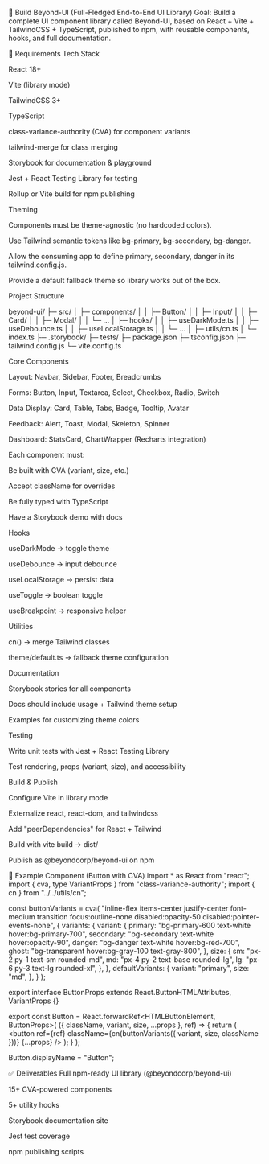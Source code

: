 📝 Build Beyond-UI (Full-Fledged End-to-End UI Library)
Goal:
 Build a complete UI component library called Beyond-UI, based on React + Vite + TailwindCSS + TypeScript, published to npm, with reusable components, hooks, and full documentation.

🔧 Requirements
Tech Stack


React 18+


Vite (library mode)


TailwindCSS 3+


TypeScript


class-variance-authority (CVA) for component variants


tailwind-merge for class merging


Storybook for documentation & playground


Jest + React Testing Library for testing


Rollup or Vite build for npm publishing


Theming


Components must be theme-agnostic (no hardcoded colors).


Use Tailwind semantic tokens like bg-primary, bg-secondary, bg-danger.


Allow the consuming app to define primary, secondary, danger in its tailwind.config.js.


Provide a default fallback theme so library works out of the box.


Project Structure

 beyond-ui/
├─ src/
│   ├─ components/
│   │   ├─ Button/
│   │   ├─ Input/
│   │   ├─ Card/
│   │   ├─ Modal/
│   │   └─ ...
│   ├─ hooks/
│   │   ├─ useDarkMode.ts
│   │   ├─ useDebounce.ts
│   │   ├─ useLocalStorage.ts
│   │   └─ ...
│   ├─ utils/cn.ts
│   └─ index.ts
├─ .storybook/
├─ tests/
├─ package.json
├─ tsconfig.json
├─ tailwind.config.js
└─ vite.config.ts


Core Components


Layout: Navbar, Sidebar, Footer, Breadcrumbs


Forms: Button, Input, Textarea, Select, Checkbox, Radio, Switch


Data Display: Card, Table, Tabs, Badge, Tooltip, Avatar


Feedback: Alert, Toast, Modal, Skeleton, Spinner


Dashboard: StatsCard, ChartWrapper (Recharts integration)


Each component must:


Be built with CVA (variant, size, etc.)


Accept className for overrides


Be fully typed with TypeScript


Have a Storybook demo with docs


Hooks


useDarkMode → toggle theme


useDebounce → input debounce


useLocalStorage → persist data


useToggle → boolean toggle


useBreakpoint → responsive helper


Utilities


cn() → merge Tailwind classes


theme/default.ts → fallback theme configuration


Documentation


Storybook stories for all components


Docs should include usage + Tailwind theme setup


Examples for customizing theme colors


Testing


Write unit tests with Jest + React Testing Library


Test rendering, props (variant, size), and accessibility


Build & Publish


Configure Vite in library mode


Externalize react, react-dom, and tailwindcss


Add "peerDependencies" for React + Tailwind


Build with vite build → dist/


Publish as @beyondcorp/beyond-ui on npm



🎨 Example Component (Button with CVA)
import * as React from "react";
import { cva, type VariantProps } from "class-variance-authority";
import { cn } from "../../utils/cn";

const buttonVariants = cva(
  "inline-flex items-center justify-center font-medium transition focus:outline-none disabled:opacity-50 disabled:pointer-events-none",
  {
    variants: {
      variant: {
        primary: "bg-primary-600 text-white hover:bg-primary-700",
        secondary: "bg-secondary text-white hover:opacity-90",
        danger: "bg-danger text-white hover:bg-red-700",
        ghost: "bg-transparent hover:bg-gray-100 text-gray-800",
      },
      size: {
        sm: "px-2 py-1 text-sm rounded-md",
        md: "px-4 py-2 text-base rounded-lg",
        lg: "px-6 py-3 text-lg rounded-xl",
      },
    },
    defaultVariants: {
      variant: "primary",
      size: "md",
    },
  }
);

export interface ButtonProps
  extends React.ButtonHTMLAttributes<HTMLButtonElement>,
    VariantProps<typeof buttonVariants> {}

export const Button = React.forwardRef<HTMLButtonElement, ButtonProps>(
  ({ className, variant, size, ...props }, ref) => {
    return (
      <button
        ref={ref}
        className={cn(buttonVariants({ variant, size, className }))}
        {...props}
      />
    );
  }
);

Button.displayName = "Button";


✅ Deliverables
Full npm-ready UI library (@beyondcorp/beyond-ui)


15+ CVA-powered components


5+ utility hooks


Storybook documentation site


Jest test coverage


npm publishing scripts







